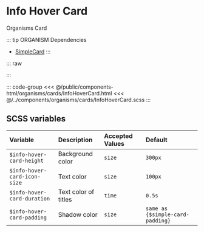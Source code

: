 # Info Hover Card
<Badge type="tip">Organisms</Badge> <Badge type="info">Card</Badge>

::: tip ORGANISM Dependencies
 - [SimpleCard](/molecules/cards/SimpleCard.md)
:::

::: raw
<div class="dev-section">
    <!--@include: ../../public/components-html/organisms/cards/InfoHoverCard.html -->
</div>
:::

::: code-group
<<< @/public/components-html/organisms/cards/InfoHoverCard.html
<<< @/../components/organisms/cards/InfoHoverCard.scss
:::

## SCSS variables

| Variable                           | Description                 | Accepted Values | Default                          |
|:-----------------------------------|:----------------------------|:----------------|:---------------------------------|
| `$info-hover-card-height`          | Background color            | `size`          | `300px`                          |
| `$info-hover-card-icon-size`       | Text color                  | `size`          | `100px`                          |
| `$info-hover-card-duration`        | Text color of titles        | `time`          | `0.5s`                           |
| `$info-hover-card-padding`         | Shadow color                | `size`          | `same as {$simple-card-padding}` |

<style lang="scss">
@import "docs/theme.scss";

$simple-card-border-color: $primary-color;

@import "components/organisms/cards/InfoHoverCard.scss";
</style>